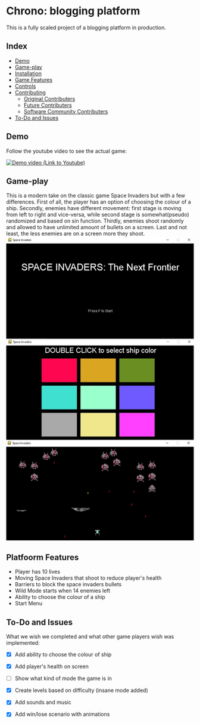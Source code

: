 # Chrono: blogging platform
    
This is a fully scaled project of a blogging platform in production.

## Index
   - [Demo](#Demo "Goto Demo")
   - [Game-play](#Game-play "Goto Game-play")
   - [Installation](#Installation "Goto Installation")
   - [Game Features](#Game-Features "Goto Game-Features")
   - [Controls](#Controls "Goto Controls")
   - [Contributing](#Contributing "Goto Contributing")
      - [Original Contributers](#Contributing "Goto Contributing")
      - [Future Contributers](#Contributing "Goto Contributing")
      - [Software Community Contributers](#Contributing "Goto Contributing")
   - [To-Do and Issues](#To-Do-and-Issues "Goto ToDo-and-Issues")

## Demo

Follow the youtube video to see the actual game:

[![Demo video (Link to Youtube)](https://img.youtube.com/vi/2f4NOmMey8I/0.jpg)](https://www.youtube.com/watch?v=2f4NOmMey8I)

## Game-play

This is a modern take on the classic game Space Invaders but with a few differences. First of all, the player has an 
option of choosing the colour of a ship. Secondly, enemies have different movement: first stage is moving from
left to right and vice-versa, while second stage is somewhat(pseudo) randomized and based on sin function. Thirdly,
enemies shoot randomly and allowed to have unlimited amount of bullets on a screen. Last and not least, the less enemies are on a
screen more they shoot.
![alt text](https://github.com/dzykov/CSC290/blob/master/Showscreen.jpg?raw=true)

## Platfoorm Features
   - Player has 10 lives
   - Moving Space Invaders that shoot to reduce player's health
   - Barriers to block the space invaders bullets
   - Wild Mode starts when 14 enemies left
   - Ability to choose the colour of a ship
   - Start Menu

## To-Do and Issues
   What we wish we completed and what other game players wish was implemented:
- [x] Add ability to choose the colour of ship   
- [x] Add player's health on screen
- [ ] Show what kind of mode the game is in
- [x] Create levels based on difficulty (insane mode added)
- [x] Add sounds and music
- [x] Add win/lose scenario with animations

